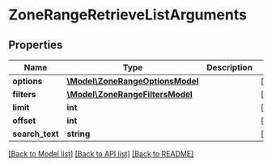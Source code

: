 # ZoneRangeRetrieveListArguments

## Properties
Name | Type | Description | Notes
------------ | ------------- | ------------- | -------------
**options** | [**\Model\ZoneRangeOptionsModel**](ZoneRangeOptionsModel.md) |  | [optional] 
**filters** | [**\Model\ZoneRangeFiltersModel**](ZoneRangeFiltersModel.md) |  | [optional] 
**limit** | **int** |  | [optional] 
**offset** | **int** |  | [optional] 
**search_text** | **string** |  | [optional] 

[[Back to Model list]](../README.md#documentation-for-models) [[Back to API list]](../README.md#documentation-for-api-endpoints) [[Back to README]](../README.md)


